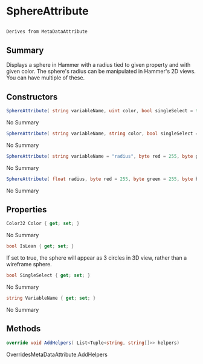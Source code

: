 # SphereAttribute

## 
```c#
Derives from MetaDataAttribute
```

## Summary

Displays a sphere in Hammer with a radius tied to given property and with given color.
The sphere's radius can be manipulated in Hammer's 2D views. You can have multiple of these.
## Constructors

```c#
SphereAttribute( string variableName, uint color, bool singleSelect = false) 
```
No Summary
```c#
SphereAttribute( string variableName, string color, bool singleSelect = false) 
```
No Summary
```c#
SphereAttribute( string variableName = "radius", byte red = 255, byte green = 255, byte blue = 255, bool singleSelect = false) 
```
No Summary
```c#
SphereAttribute( float radius, byte red = 255, byte green = 255, byte blue = 255, bool singleSelect = false) 
```
No Summary
## Properties

```c#
Color32 Color { get; set; } 
```
No Summary
```c#
bool IsLean { get; set; } 
```
If set to true, the sphere will appear as 3 circles in 3D view, rather than a wireframe sphere.
```c#
bool SingleSelect { get; set; } 
```
No Summary
```c#
string VariableName { get; set; } 
```
No Summary
## Methods

```c#
override void AddHelpers( List<Tuple<string, string[]>> helpers) 
```
OverridesMetaDataAttribute.AddHelpers
